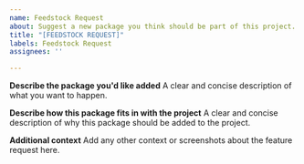 ```yaml
---
name: Feedstock Request
about: Suggest a new package you think should be part of this project.
title: "[FEEDSTOCK REQUEST]"
labels: Feedstock Request
assignees: ''

---
```


**Describe the package you'd like added**
A clear and concise description of what you want to happen.

**Describe how this package fits in with the project**
A clear and concise description of why this package should be added to the project.

**Additional context**
Add any other context or screenshots about the feature request here.
